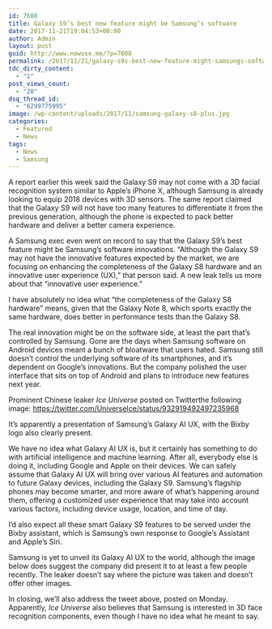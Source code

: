 ```yaml
---
id: 7608
title: Galaxy S9’s best new feature might be Samsung’s software
date: 2017-11-21T19:04:53+00:00
author: Admin
layout: post
guid: http://www.nowuse.me/?p=7608
permalink: /2017/11/21/galaxy-s9s-best-new-feature-might-samsungs-software/
tdc_dirty_content:
  - "1"
post_views_count:
  - "20"
dsq_thread_id:
  - "6299775995"
image: /wp-content/uploads/2017/11/samsung-galaxy-s8-plus.jpg
categories:
  - Featured
  - News
tags:
  - News
  - Samsung
---
```

<span class="dropcap dropcap3">A</span> report earlier this week said the Galaxy S9 may not come with a 3D facial recognition system similar to Apple’s iPhone X, although Samsung is already looking to equip 2018 devices with 3D sensors. The same report claimed that the Galaxy S9 will not have too many features to differentiate it from the previous generation, although the phone is expected to pack better hardware and deliver a better camera experience.

A Samsung exec even went on record to say that the Galaxy S9’s best feature might be Samsung’s software innovations. “Although the Galaxy S9 may not have the innovative features expected by the market, we are focusing on enhancing the completeness of the Galaxy S8 hardware and an innovative user experience (UX),” that person said.
A new leak tells us more about that “innovative user experience.”

I have absolutely no idea what “the completeness of the Galaxy S8 hardware” means, given that the Galaxy Note 8, which sports exactly the same hardware, does better in performance tests than the Galaxy S8.

The real innovation might be on the software side, at least the part that’s controlled by Samsung. Gone are the days when Samsung software on Android devices meant a bunch of bloatware that users hated. Samsung still doesn’t control the underlying software of its smartphones, and it’s dependent on Google’s innovations. But the company polished the user interface that sits on top of Android and plans to introduce new features next year.

Prominent Chinese leaker <em>Ice Universe</em> posted on Twitterthe following image: <a href="https://twitter.com/UniverseIce/status/932919492497235968" rel="nofollow">https://twitter.com/UniverseIce/status/932919492497235968</a>

It’s apparently a presentation of Samsung’s Galaxy AI UX, with the Bixby logo also clearly present.

We have no idea what Galaxy AI UX is, but it certainly has something to do with artificial intelligence and machine learning. After all, everybody else is doing it, including Google and Apple on their devices. We can safely assume that Galaxy AI UX will bring over various AI features and automation to future Galaxy devices, including the Galaxy S9. Samsung’s flagship phones may become smarter, and more aware of what’s happening around them, offering a customized user experience that may take into account various factors, including device usage, location, and time of day.

I’d also expect all these smart Galaxy S9 features to be served under the Bixby assistant, which is Samsung’s own response to Google’s Assistant and Apple’s Siri.

Samsung is yet to unveil its Galaxy AI UX to the world, although the image below does suggest the company did present it to at least a few people recently. The leaker doesn’t say where the picture was taken and doesn’t offer other images.

In closing, we’ll also address the tweet above, posted on Monday. Apparently, <em>Ice Universe</em> also believes that Samsung is interested in 3D face recognition components, even though I have no idea what he meant to say.